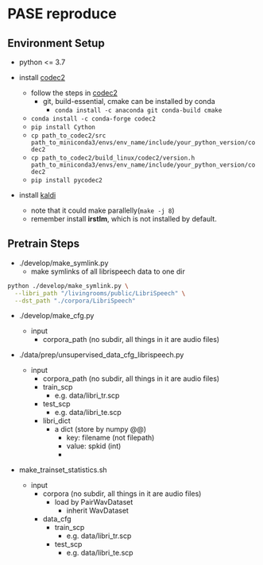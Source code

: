 # PASE reproduce

## Environment Setup

* python <= 3.7

* install [codec2](https://github.com/drowe67/codec2)
  * follow the steps in [codec2](https://github.com/drowe67/codec2)
    * git, build-essential, cmake can be installed by conda
      * `conda install -c anaconda git conda-build cmake`
  * `conda install -c conda-forge codec2`
  * `pip install Cython`
  * `cp path_to_codec2/src path_to_miniconda3/envs/env_name/include/your_python_version/codec2`
  * `cp path_to_codec2/build_linux/codec2/version.h path_to_miniconda3/envs/env_name/include/your_python_version/codec2`
  * `pip install pycodec2`

* install [kaldi](https://github.com/kaldi-asr/kaldi/blob/master/INSTALL)
  * note that it could make parallelly(`make -j 8`)
  * remember install **irstlm**, which is not installed by default.

## Pretrain Steps

* ./develop/make_symlink.py
  * make symlinks of all librispeech data to one dir

```bash
python ./develop/make_symlink.py \
  --libri_path "/livingrooms/public/LibriSpeech" \
  --dst_path "./corpora/LibriSpeech"
```

* ./develop/make_cfg.py
  * input
    * corpora_path (no subdir, all things in it are audio files)

* ./data/prep/unsupervised_data_cfg_librispeech.py
  * input
    * corpora_path (no subdir, all things in it are audio files)
    * train_scp
      * e.g. data/libri_tr.scp
    * test_scp
      * e.g. data/libri_te.scp
    * libri_dict
      * a dict (store by numpy @@)
        * key: filename (not filepath)
        * value: spkid (int)
        * 

* make_trainset_statistics.sh
  * input
    * corpora (no subdir, all things in it are audio files)
      * load by PairWavDataset
        * inherit WavDataset
    * data_cfg
      * train_scp
        * e.g. data/libri_tr.scp
      * test_scp
        * e.g. data/libri_te.scp
